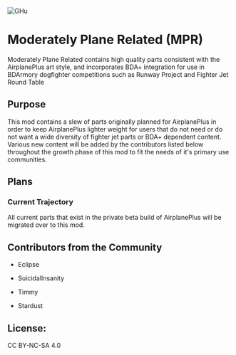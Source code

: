 ![GHu](https://user-images.githubusercontent.com/65526598/187791331-34f13cb9-277b-430e-bf01-ca6f2055be4c.jpg)
# Moderately Plane Related (MPR)

 Moderately Plane Related contains high quality parts consistent with the AirplanePlus art style, and incorporates BDA+ integration for use in BDArmory dogfighter competitions such as Runway Project and Fighter Jet Round Table
 
 ## Purpose
 
 This mod contains a slew of parts originally planned for AirplanePlus in order to keep AirplanePlus lighter weight for users that do not need or do not want a wide diversity of fighter jet parts or BDA+ dependent content. Various new content will be added by the contributors listed below throughout the growth phase of this mod to fit the needs of it's primary use communities.
 
 ## Plans
 
 ### Current Trajectory
 All current parts that exist in the private beta build of AirplanePlus will be migrated over to this mod. 

 
 ## Contributors from the Community
 
 * Eclipse
 * SuicidalInsanity
 * Timmy

 * Stardust

## License:

CC BY-NC-SA 4.0

